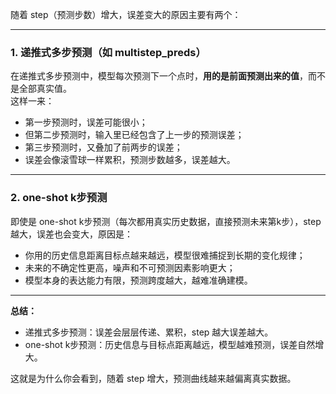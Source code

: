 


随着 step（预测步数）增大，误差变大的原因主要有两个：

---

### 1. 递推式多步预测（如 multistep_preds）

在递推式多步预测中，模型每次预测下一个点时，**用的是前面预测出来的值**，而不是全部真实值。  
这样一来：

- 第一步预测时，误差可能很小；
- 但第二步预测时，输入里已经包含了上一步的预测误差；
- 第三步预测时，又叠加了前两步的误差；
- 误差会像滚雪球一样累积，预测步数越多，误差越大。

---

### 2. one-shot k步预测

即使是 one-shot k步预测（每次都用真实历史数据，直接预测未来第k步），step 越大，误差也会变大，原因是：

- 你用的历史信息距离目标点越来越远，模型很难捕捉到长期的变化规律；
- 未来的不确定性更高，噪声和不可预测因素影响更大；
- 模型本身的表达能力有限，预测跨度越大，越难准确建模。

---

**总结：**
- 递推式多步预测：误差会层层传递、累积，step 越大误差越大。
- one-shot k步预测：历史信息与目标点距离越远，模型越难预测，误差自然增大。

这就是为什么你会看到，随着 step 增大，预测曲线越来越偏离真实数据。